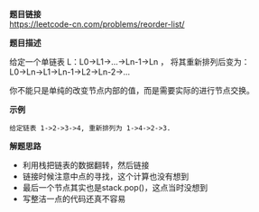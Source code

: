 **题目链接**  
https://leetcode-cn.com/problems/reorder-list/  

**题目描述**  

给定一个单链表 L：L0→L1→…→Ln-1→Ln ，
将其重新排列后变为： L0→Ln→L1→Ln-1→L2→Ln-2→…

你不能只是单纯的改变节点内部的值，而是需要实际的进行节点交换。

**示例**  

```
给定链表 1->2->3->4, 重新排列为 1->4->2->3.
```

**解题思路**  
* 利用栈把链表的数据翻转，然后链接
* 链接时候注意中点的寻找，这个计算也没有想到
* 最后一个节点其实也是stack.pop()，这点当时没想到
* 写整洁一点的代码还真不容易
